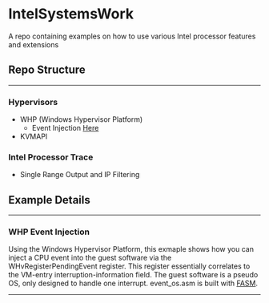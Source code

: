 # IntelSystemsWork
A repo containing examples on how to use various Intel processor features and extensions

## Repo Structure
<hr>

### Hypervisors
* WHP (Windows Hypervisor Platform)
    * Event Injection [Here](#whp-event-injection)
* KVMAPI

### Intel Processor Trace
* Single Range Output and IP Filtering


## Example Details
<hr>

### WHP Event Injection
Using the Windows Hypervisor Platform, this exmaple shows how you can inject a CPU event into the guest software via the WHvRegisterPendingEvent register. This register essentially correlates to the VM-entry interruption-information field. The guest software is a pseudo OS, only designed to handle one interrupt. event_os.asm is built with [FASM](https://flatassembler.net).
<hr>

